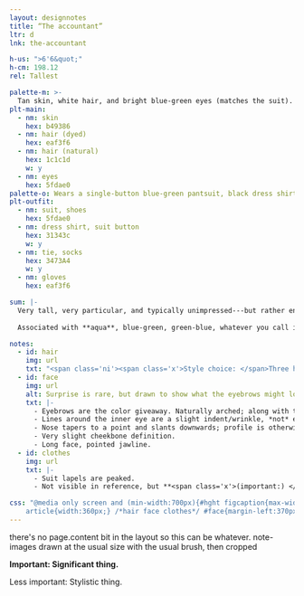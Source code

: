 ```yaml
---
layout: designnotes
title: “The accountant”
ltr: d
lnk: the-accountant

h-us: ">6'6&quot;"
h-cm: 198.12
rel: Tallest

palette-m: >-
  Tan skin, white hair, and bright blue-green eyes (matches the suit). Hair is long, wavy with flourish, and evidently dyed (eyebrows are the natural black).
plt-main:
  - nm: skin
    hex: b49386
  - nm: hair (dyed)
    hex: eaf3f6
  - nm: hair (natural)
    hex: 1c1c1d
    w: y
  - nm: eyes
    hex: 5fdae0
palette-o: Wears a single-button blue-green pantsuit, black dress shirt, dark blue tie, and shoes that match the suit.
plt-outfit:
  - nm: suit, shoes
    hex: 5fdae0
  - nm: dress shirt, suit button
    hex: 31343c
    w: y
  - nm: tie, socks
    hex: 3473A4
    w: y
  - nm: gloves
    hex: eaf3f6

sum: |-
  Very tall, very particular, and typically unimpressed---but rather enthused when fixated. Bright-suited with irises to match; white hair is dyed that way. Prone to odd hand movements.
  
  Associated with **aqua**, blue-green, green-blue, whatever you call it; always saturated, but can stand out less in certain lighting.

notes:
  - id: hair
    img: url
    txt: "<span class='ni'><span class='x'>Style choice: </span>Three hair waves in the front, two in the back, regardless of direction faced.</span> Dramatic swoop."
  - id: face
    img: url
    alt: Surprise is rare, but drawn to show what the eyebrows might look like raised.
    txt: |-
      - Eyebrows are the color giveaway. Naturally arched; along with thin eyes, <span class='ni'>default expression<span class='x'>(as I draw it) </span> can appear sardonic and/or faintly amused.</span>
      - Lines around the inner eye are a slight indent/wrinkle, *not* eyebags.
      - Nose tapers to a point and slants downwards; profile is otherwise fairly flat.
      - Very slight cheekbone definition.
      - Long face, pointed jawline.
  - id: clothes
    img: url
    txt: |-
      - Suit lapels are peaked.
      - Not visible in reference, but **<span class='x'>(important:) </span>wears gloves** over bony hands. Prone to **odd hand gestures** when talking; otherwise keeps them **folded behind back** by default.

css: "@media only screen and (min-width:700px){#hght figcaption{max-width:8em;} #main{width:600px; padding-right:45px;} body{width:1365px;} #sum{width:45.65rem;} details{width:40em;}
	article{width:360px;} /*hair face clothes*/ #face{margin-left:370px;} #clothes{margin-top:375px;} #hair img{margin-top:.5em;}}"
---
```

there's no page.content bit in the layout so this can be whatever. note-images drawn at the usual size with the usual brush, then cropped

**<span class='x'>Important: </span>Significant thing.**

<span class='ni'><span class='x'>Less important: </span>Stylistic thing.</span>